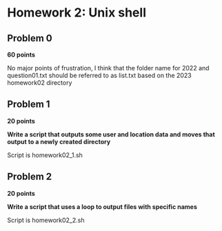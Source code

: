# Homework 2: Unix shell

## Problem 0

**60 points**

No major points of frustration, I think that the folder name for 2022 and question01.txt should be referred to as list.txt based on the 2023 homework02 directory

## Problem 1

**20 points**

**Write a script that outputs some user and location data and moves that output to a newly created directory**

Script is homework02_1.sh

## Problem 2

**20 points**

**Write a script that uses a loop to output files with specific names**


Script is homework02_2.sh


